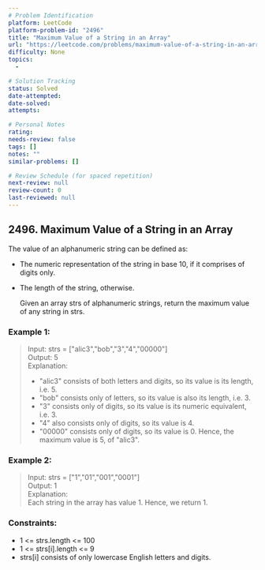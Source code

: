 ```yaml
---
# Problem Identification
platform: LeetCode
platform-problem-id: "2496"
title: "Maximum Value of a String in an Array"
url: "https://leetcode.com/problems/maximum-value-of-a-string-in-an-array/"
difficulty: None
topics:
  -

# Solution Tracking
status: Solved
date-attempted:
date-solved:
attempts:

# Personal Notes
rating:
needs-review: false
tags: []
notes: ""
similar-problems: []

# Review Schedule (for spaced repetition)
next-review: null
review-count: 0
last-reviewed: null
---
```


## 2496. Maximum Value of a String in an Array

The value of an alphanumeric string can be defined as:

- The numeric representation of the string in base 10, if it comprises of digits only.
- The length of the string, otherwise.

  Given an array strs of alphanumeric strings, return the maximum value of any string in strs.

### Example 1:

> Input: strs = ["alic3","bob","3","4","00000"]<br/>
> Output: 5<br/>
> Explanation:<br/>
>
> - "alic3" consists of both letters and digits, so its value is its length, i.e. 5.
> - "bob" consists only of letters, so its value is also its length, i.e. 3.
> - "3" consists only of digits, so its value is its numeric equivalent, i.e. 3.
> - "4" also consists only of digits, so its value is 4.
> - "00000" consists only of digits, so its value is 0.
>   Hence, the maximum value is 5, of "alic3".

### Example 2:

> Input: strs = ["1","01","001","0001"]<br/>
> Output: 1<br/>
> Explanation:<br/>
> Each string in the array has value 1. Hence, we return 1.

### Constraints:

- 1 <= strs.length <= 100
- 1 <= strs[i].length <= 9
- strs[i] consists of only lowercase English letters and digits.
